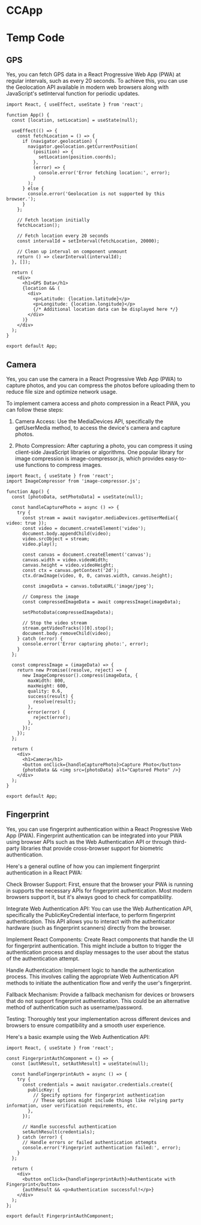 # CCApp

# Temp Code

## GPS
Yes, you can fetch GPS data in a React Progressive Web App (PWA) at regular intervals, such as every 20 seconds. To achieve this, you can use the Geolocation API available in modern web browsers along with JavaScript's setInterval function for periodic updates.

```
import React, { useEffect, useState } from 'react';

function App() {
  const [location, setLocation] = useState(null);

  useEffect(() => {
    const fetchLocation = () => {
      if (navigator.geolocation) {
        navigator.geolocation.getCurrentPosition(
          (position) => {
            setLocation(position.coords);
          },
          (error) => {
            console.error('Error fetching location:', error);
          }
        );
      } else {
        console.error('Geolocation is not supported by this browser.');
      }
    };

    // Fetch location initially
    fetchLocation();

    // Fetch location every 20 seconds
    const intervalId = setInterval(fetchLocation, 20000);

    // Clean up interval on component unmount
    return () => clearInterval(intervalId);
  }, []);

  return (
    <div>
      <h1>GPS Data</h1>
      {location && (
        <div>
          <p>Latitude: {location.latitude}</p>
          <p>Longitude: {location.longitude}</p>
          {/* Additional location data can be displayed here */}
        </div>
      )}
    </div>
  );
}

export default App;

```

## Camera 
Yes, you can use the camera in a React Progressive Web App (PWA) to capture photos, and you can compress the photos before uploading them to reduce file size and optimize network usage.

To implement camera access and photo compression in a React PWA, you can follow these steps:

1. Camera Access: Use the MediaDevices API, specifically the getUserMedia method, to access the device's camera and capture photos.

2. Photo Compression: After capturing a photo, you can compress it using client-side JavaScript libraries or algorithms. One popular library for image compression is image-compressor.js, which provides easy-to-use functions to compress images.

```
import React, { useState } from 'react';
import ImageCompressor from 'image-compressor.js';

function App() {
  const [photoData, setPhotoData] = useState(null);

  const handleCapturePhoto = async () => {
    try {
      const stream = await navigator.mediaDevices.getUserMedia({ video: true });
      const video = document.createElement('video');
      document.body.appendChild(video);
      video.srcObject = stream;
      video.play();

      const canvas = document.createElement('canvas');
      canvas.width = video.videoWidth;
      canvas.height = video.videoHeight;
      const ctx = canvas.getContext('2d');
      ctx.drawImage(video, 0, 0, canvas.width, canvas.height);

      const imageData = canvas.toDataURL('image/jpeg');

      // Compress the image
      const compressedImageData = await compressImage(imageData);

      setPhotoData(compressedImageData);

      // Stop the video stream
      stream.getVideoTracks()[0].stop();
      document.body.removeChild(video);
    } catch (error) {
      console.error('Error capturing photo:', error);
    }
  };

  const compressImage = (imageData) => {
    return new Promise((resolve, reject) => {
      new ImageCompressor().compress(imageData, {
        maxWidth: 800,
        maxHeight: 600,
        quality: 0.6,
        success(result) {
          resolve(result);
        },
        error(error) {
          reject(error);
        },
      });
    });
  };

  return (
    <div>
      <h1>Camera</h1>
      <button onClick={handleCapturePhoto}>Capture Photo</button>
      {photoData && <img src={photoData} alt="Captured Photo" />}
    </div>
  );
}

export default App;
```

## Fingerprint

Yes, you can use fingerprint authentication within a React Progressive Web App (PWA). Fingerprint authentication can be integrated into your PWA using browser APIs such as the Web Authentication API or through third-party libraries that provide cross-browser support for biometric authentication.

Here's a general outline of how you can implement fingerprint authentication in a React PWA:

Check Browser Support: First, ensure that the browser your PWA is running in supports the necessary APIs for fingerprint authentication. Most modern browsers support it, but it's always good to check for compatibility.

Integrate Web Authentication API: You can use the Web Authentication API, specifically the PublicKeyCredential interface, to perform fingerprint authentication. This API allows you to interact with the authenticator hardware (such as fingerprint scanners) directly from the browser.

Implement React Components: Create React components that handle the UI for fingerprint authentication. This might include a button to trigger the authentication process and display messages to the user about the status of the authentication attempt.

Handle Authentication: Implement logic to handle the authentication process. This involves calling the appropriate Web Authentication API methods to initiate the authentication flow and verify the user's fingerprint.

Fallback Mechanism: Provide a fallback mechanism for devices or browsers that do not support fingerprint authentication. This could be an alternative method of authentication such as username/password.

Testing: Thoroughly test your implementation across different devices and browsers to ensure compatibility and a smooth user experience.

Here's a basic example using the Web Authentication API:

```
import React, { useState } from 'react';

const FingerprintAuthComponent = () => {
  const [authResult, setAuthResult] = useState(null);

  const handleFingerprintAuth = async () => {
    try {
      const credentials = await navigator.credentials.create({
        publicKey: {
          // Specify options for fingerprint authentication
          // These options might include things like relying party information, user verification requirements, etc.
        },
      });

      // Handle successful authentication
      setAuthResult(credentials);
    } catch (error) {
      // Handle errors or failed authentication attempts
      console.error('Fingerprint authentication failed:', error);
    }
  };

  return (
    <div>
      <button onClick={handleFingerprintAuth}>Authenticate with Fingerprint</button>
      {authResult && <p>Authentication successful!</p>}
    </div>
  );
};

export default FingerprintAuthComponent;
```

## 
